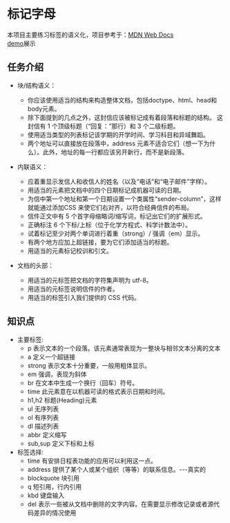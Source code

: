 # 标记字母

本项目主要练习标签的语义化，项目参考于：[MDN Web Docs](https://developer.mozilla.org/zh-CN/docs/Learn/HTML/Introduction_to_HTML/Marking_up_a_letter)<br>
[demo](https://15515179583.github.io/MDN/test1/index.html)展示

## 任务介绍

- 块/结构语义：
  - 你应该使用适当的结构来构造整体文档，包括doctype、html、head和body元素。
  - 除下面提到的几点之外，这封信应该被标记成有着段落和标题的结构。 这封信有 1 个顶级标题（“回复：”那行）和 3 个二级标题。
  - 使用适当类型的列表标记该学期的开学时间、学习科目和异域舞蹈。
  - 两个地址可以直接放在段落中，address 元素不适合它们（想一下为什么）。此外，地址的每一行都应该另开新行，而不是新段落。

- 内联语义：
  - 应着重显示发信人和收信人的姓名（以及“电话”和“电子邮件”字样）。
  - 用适当的元素把文档中的四个日期标记成机器可读的日期。
  - 为信中第一个地址和第一个日期设置一个类属性“sender-column”，这样就能通过添加CSS 来使它们右对齐，以符合经典信件的布局。
  - 信件正文中有 5 个首字母缩略词/缩写词，标记出它们的扩展形式。
  - 正确标注 6 个下标/上标（位于化学方程式、科学计数法中）。
  - 试着标记至少对两个单词进行着重（strong）/ 强调（em）显示。
  - 有两个地方应加上超链接，要为它们添加适当的标题。
  - 用适当的元素标记校训和引文。

- 文档的头部：
  - 用适当的元标签把文档的字符集声明为 utf-8。
  - 用适当的元标签说明信件的作者。
  - 用适当的标签引入我们提供的 CSS 代码。

## 知识点

- 主要标签:
  - p   表示文本的一个段落。该元素通常表现为一整块与相邻文本分离的文本
  - a   定义一个超链接
  - strong   表示文本十分重要，一般用粗体显示。
  - em   强调，表现为斜体
  - br   在文本中生成一个换行（回车）符号。
  - time   此元素意在以机器可读的格式表示日期和时间。
  - h1,h2   标题(Heading)元素
  - ul   无序列表
  - ol   有序列表
  - dl   描述列表
  - abbr   定义缩写
  - sub,sup   定义下标和上标
- 标签选择:
  - time   有安排日程表功能的应用可以利用这一点。
  - address   提供了某个人或某个组织（等等）的联系信息。---真实的
  - blockquote   块引用
  - q   短引用，行内引用
  - kbd   键盘输入
  - del   表示一些被从文档中删除的文字内容。在需要显示修改记录或者源代码差异的情况使用
  
